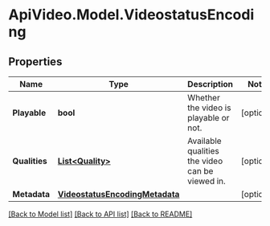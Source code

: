 # ApiVideo.Model.VideostatusEncoding

## Properties

Name | Type | Description | Notes
------------ | ------------- | ------------- | -------------
**Playable** | **bool** | Whether the video is playable or not. | [optional] 
**Qualities** | [**List&lt;Quality&gt;**](Quality.md) | Available qualities the video can be viewed in. | [optional] 
**Metadata** | [**VideostatusEncodingMetadata**](VideostatusEncodingMetadata.md) |  | [optional] 

[[Back to Model list]](../README.md#documentation-for-models) [[Back to API list]](../README.md#documentation-for-api-endpoints) [[Back to README]](../README.md)

